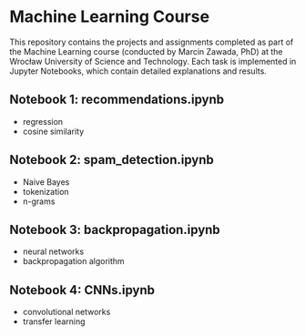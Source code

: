 # Machine Learning Course

This repository contains the projects and assignments completed as part of the Machine Learning course (conducted by Marcin Zawada, PhD) at the Wrocław University of Science and Technology. Each task is implemented in Jupyter Notebooks, which contain detailed explanations and results.


## **Notebook 1**: recommendations.ipynb
  - regression
  - cosine similarity

## **Notebook 2**: spam_detection.ipynb
  - Naive Bayes
  - tokenization
  - n-grams

## **Notebook 3**: backpropagation.ipynb
  - neural networks
  - backpropagation algorithm

## **Notebook 4**: CNNs.ipynb
  - convolutional networks
  - transfer learning
